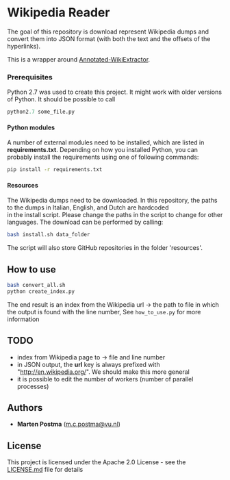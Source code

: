 # Wikipedia Reader

The goal of this repository is download represent Wikipedia dumps
and convert them into JSON format (with both the text and the offsets of the hyperlinks).

This is a wrapper around [Annotated-WikiExtractor](https://github.com/jodaiber/Annotated-WikiExtractor).

### Prerequisites
Python 2.7 was used to create this project. It might work with older versions of Python.
It should be possible to call
```python
python2.7 some_file.py
```
#### Python modules

A number of external modules need to be installed, which are listed in **requirements.txt**.
Depending on how you installed Python, you can probably install the requirements using one of following commands:
```bash
pip install -r requirements.txt
```

#### Resources
The Wikipedia dumps need to be downloaded. In this repository, the paths to the dumps in Italian, English, and Dutch are hardcoded \
in the install script. Please change the paths in the script to change for other languages. The download can be performed by calling:
```bash
bash install.sh data_folder
```

The script will also store GitHub repositories in the folder 'resources'.

## How to use
```bash 
bash convert_all.sh
python create_index.py
```

The end result is an index from the Wikipedia url -> 
the path to file in which the output is found with the line number,
See `how_to_use.py` for more information

## TODO
* index from Wikipedia page to -> file and line number
* in JSON output, the **url** key is always prefixed with "http://en.wikipedia.org/". 
We should make this more general
* it is possible to edit the number of workers (number of parallel processes)
    
## Authors
* **Marten Postma** (m.c.postma@vu.nl)

## License
This project is licensed under the Apache 2.0 License - see the [LICENSE.md](LICENSE.md) file for details
